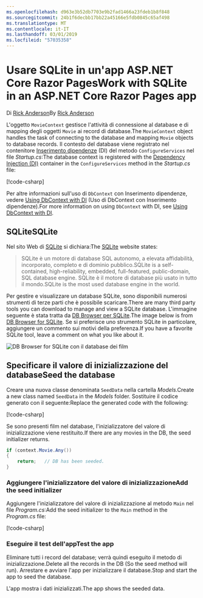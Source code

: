 ```yaml
---
ms.openlocfilehash: d963e3b52db7703e9b2fad1466a23fdeb1b8f848
ms.sourcegitcommit: 24b1f6decbb17bb22a45166e5fdb0845c65af498
ms.translationtype: MT
ms.contentlocale: it-IT
ms.lasthandoff: 03/01/2019
ms.locfileid: "57035358"
---
```

# <a name="work-with-sqlite-in-an-aspnet-core-razor-pages-app"></a><span data-ttu-id="c05d2-101">Usare SQLite in un'app ASP.NET Core Razor Pages</span><span class="sxs-lookup"><span data-stu-id="c05d2-101">Work with SQLite in an ASP.NET Core Razor Pages app</span></span>

<span data-ttu-id="c05d2-102">Di [Rick Anderson](https://twitter.com/RickAndMSFT)</span><span class="sxs-lookup"><span data-stu-id="c05d2-102">By [Rick Anderson](https://twitter.com/RickAndMSFT)</span></span>

<span data-ttu-id="c05d2-103">L'oggetto `MovieContext` gestisce l'attività di connessione al database e di mapping degli oggetti `Movie` ai record di database.</span><span class="sxs-lookup"><span data-stu-id="c05d2-103">The `MovieContext` object handles the task of connecting to the database and mapping `Movie` objects to database records.</span></span> <span data-ttu-id="c05d2-104">Il contesto del database viene registrato nel contenitore [Inserimento dipendenze](xref:fundamentals/dependency-injection) (DI) del metodo `ConfigureServices` nel file *Startup.cs*:</span><span class="sxs-lookup"><span data-stu-id="c05d2-104">The database context is registered with the [Dependency Injection (DI)](xref:fundamentals/dependency-injection) container in the `ConfigureServices` method in the *Startup.cs* file:</span></span>

[!code-csharp[](code/Startup.cs?name=snippet2&highlight=6-8)]

<span data-ttu-id="c05d2-105">Per altre informazioni sull'uso di `DbContext` con Inserimento dipendenze, vedere [Using DbContext with DI](/ef/core/miscellaneous/configuring-dbcontext#using-dbcontext-with-dependency-injection) (Uso di DbContext con Inserimento dipendenze).</span><span class="sxs-lookup"><span data-stu-id="c05d2-105">For more information on using `DbContext` with DI, see [Using DbContext with DI](/ef/core/miscellaneous/configuring-dbcontext#using-dbcontext-with-dependency-injection).</span></span>

## <a name="sqlite"></a><span data-ttu-id="c05d2-106">SQLite</span><span class="sxs-lookup"><span data-stu-id="c05d2-106">SQLite</span></span>

<span data-ttu-id="c05d2-107">Nel sito Web di [SQLite](https://www.sqlite.org/) si dichiara:</span><span class="sxs-lookup"><span data-stu-id="c05d2-107">The [SQLite](https://www.sqlite.org/) website states:</span></span>

> <span data-ttu-id="c05d2-108">SQLite è un motore di database SQL autonomo, a elevata affidabilità, incorporato, completo e di dominio pubblico.</span><span class="sxs-lookup"><span data-stu-id="c05d2-108">SQLite is a self-contained, high-reliability, embedded, full-featured, public-domain, SQL database engine.</span></span> <span data-ttu-id="c05d2-109">SQLite è il motore di database più usato in tutto il mondo.</span><span class="sxs-lookup"><span data-stu-id="c05d2-109">SQLite is the most used database engine in the world.</span></span>

<span data-ttu-id="c05d2-110">Per gestire e visualizzare un database SQLite, sono disponibili numerosi strumenti di terze parti che è possibile scaricare.</span><span class="sxs-lookup"><span data-stu-id="c05d2-110">There are many third party tools you can download to manage and view a SQLite database.</span></span> <span data-ttu-id="c05d2-111">L'immagine seguente è stata tratta da [DB Browser per SQLite](http://sqlitebrowser.org/).</span><span class="sxs-lookup"><span data-stu-id="c05d2-111">The image below is from [DB Browser for SQLite](http://sqlitebrowser.org/).</span></span> <span data-ttu-id="c05d2-112">Se si preferisce uno strumento SQLite in particolare, aggiungere un commento sui motivi della preferenza.</span><span class="sxs-lookup"><span data-stu-id="c05d2-112">If you have a favorite SQLite tool, leave a comment on what you like about it.</span></span>

![DB Browser for SQLite con il database dei film](../../tutorials/first-mvc-app-xplat/working-with-sql/_static/dbb.png)

## <a name="seed-the-database"></a><span data-ttu-id="c05d2-114">Specificare il valore di inizializzazione del database</span><span class="sxs-lookup"><span data-stu-id="c05d2-114">Seed the database</span></span>

<span data-ttu-id="c05d2-115">Creare una nuova classe denominata `SeedData` nella cartella *Models*.</span><span class="sxs-lookup"><span data-stu-id="c05d2-115">Create a new class named `SeedData` in the *Models* folder.</span></span> <span data-ttu-id="c05d2-116">Sostituire il codice generato con il seguente:</span><span class="sxs-lookup"><span data-stu-id="c05d2-116">Replace the generated code with the following:</span></span>

[!code-csharp[](code/Models/SeedData.cs)]

<span data-ttu-id="c05d2-117">Se sono presenti film nel database, l'inizializzatore del valore di inizializzazione viene restituito.</span><span class="sxs-lookup"><span data-stu-id="c05d2-117">If there are any movies in the DB, the seed initializer returns.</span></span>

```csharp
if (context.Movie.Any())
{
    return;   // DB has been seeded.
}
```

<a name="si"></a>
### <a name="add-the-seed-initializer"></a><span data-ttu-id="c05d2-118">Aggiungere l'inizializzatore del valore di inizializzazione</span><span class="sxs-lookup"><span data-stu-id="c05d2-118">Add the seed initializer</span></span>

<span data-ttu-id="c05d2-119">Aggiungere l'inizializzatore del valore di inizializzazione al metodo `Main` nel file *Program.cs*:</span><span class="sxs-lookup"><span data-stu-id="c05d2-119">Add the seed initializer to the `Main` method in the *Program.cs* file:</span></span>

[!code-csharp[](../../tutorials/razor-pages/razor-pages-start/sample/RazorPagesMovie/Program.cs)]

### <a name="test-the-app"></a><span data-ttu-id="c05d2-120">Eseguire il test dell'app</span><span class="sxs-lookup"><span data-stu-id="c05d2-120">Test the app</span></span>

<span data-ttu-id="c05d2-121">Eliminare tutti i record del database; verrà quindi eseguito il metodo di inizializzazione.</span><span class="sxs-lookup"><span data-stu-id="c05d2-121">Delete all the records in the DB (So the seed method will run).</span></span> <span data-ttu-id="c05d2-122">Arrestare e avviare l'app per inizializzare il database.</span><span class="sxs-lookup"><span data-stu-id="c05d2-122">Stop and start the app to seed the database.</span></span>

<span data-ttu-id="c05d2-123">L'app mostra i dati inizializzati.</span><span class="sxs-lookup"><span data-stu-id="c05d2-123">The app shows the seeded data.</span></span>

